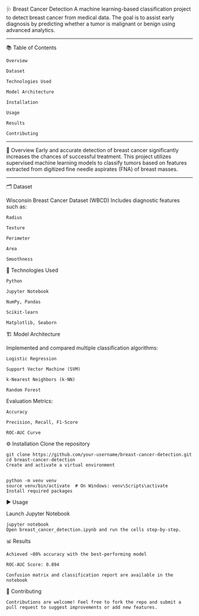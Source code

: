 🩺 Breast Cancer Detection
A machine learning-based classification project to detect breast cancer from medical data. The goal is to assist early diagnosis by predicting whether a tumor is malignant or benign using advanced analytics.

-------------------------------------------------------------------------------------------------------------------------------------------------------------------------------------------

📚 Table of Contents
  
    Overview

    Dataset

    Technologies Used

    Model Architecture

    Installation

    Usage

    Results

    Contributing

-------------------------------------------------------------------------------------------------------------------------------------------------------------------------------------------

📖 Overview
Early and accurate detection of breast cancer significantly increases the chances of successful treatment. This project utilizes supervised machine learning models to classify tumors based on features extracted from digitized fine needle aspirates (FNA) of breast masses.

-------------------------------------------------------------------------------------------------------------------------------------------------------------------------------------------

🗂️ Dataset

Wisconsin Breast Cancer Dataset (WBCD)
Includes diagnostic features such as:

    Radius

    Texture

    Perimeter

    Area

    Smoothness

🧰 Technologies Used

    Python

    Jupyter Notebook

    NumPy, Pandas

    Scikit-learn

    Matplotlib, Seaborn

🏗️ Model Architecture

Implemented and compared multiple classification algorithms:

    Logistic Regression

    Support Vector Machine (SVM)

    k-Nearest Neighbors (k-NN)

    Random Forest

Evaluation Metrics:

    Accuracy

    Precision, Recall, F1-Score

    ROC-AUC Curve

⚙️ Installation
Clone the repository

    git clone https://github.com/your-username/breast-cancer-detection.git
    cd breast-cancer-detection
    Create and activate a virtual environment


    python -m venv venv
    source venv/bin/activate  # On Windows: venv\Scripts\activate
    Install required packages

▶️ Usage

Launch Jupyter Notebook

    jupyter notebook
    Open breast_cancer_detection.ipynb and run the cells step-by-step.

📊 Results

    Achieved ~80% accuracy with the best-performing model

    ROC-AUC Score: 0.894

    Confusion matrix and classification report are available in the notebook

🤝 Contributing

    Contributions are welcome! Feel free to fork the repo and submit a pull request to suggest improvements or add new features.
